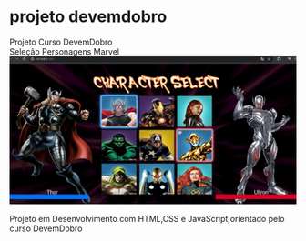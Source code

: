 # projeto devemdobro
<!DOCTYPE html>
<html lang="en">
<head>
    <meta charset="UTF-8">
    <meta name="viewport" content="width=device-width, initial-scale=1.0">
        Projeto Curso DevemDobro
</head>
<body>
    <main>
        <div>Seleção Personagens Marvel
            <img src="https://github.com/samuelsfilho/ProjetoPersonagensMarvelDevemDobro/blob/main/Src/imagens/Tela.png" alt="Seleção Personagens Marvel">
        </div>
    </main>
    <p>Projeto em Desenvolvimento com HTML,CSS e JavaScript,orientado pelo curso DevemDobro</p>
</body>
</html>

